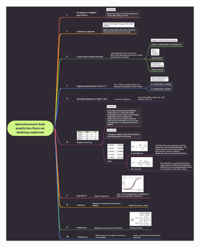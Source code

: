 <p align="center"><img src="https://github.com/RIT-MESH/Machine-learning-projects/blob/main/4Sale%20Prediction%20using%20LOGISTIC%20REGRESSION/Advertisement%20Sale%20prediction%20from%20an%20existing%20customer_page-0001.jpg?raw=true"alt="Sublime's custom image"/>
 </p>

